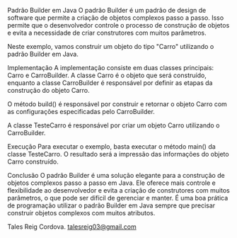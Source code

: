 Padrão Builder em Java
O padrão Builder é um padrão de design de software que permite a criação de objetos complexos passo a passo. Isso permite que o desenvolvedor controle o processo de construção de objetos e evita a necessidade de criar construtores com muitos parâmetros.

Neste exemplo, vamos construir um objeto do tipo "Carro" utilizando o padrão Builder em Java.

Implementação
A implementação consiste em duas classes principais: Carro e CarroBuilder. A classe Carro é o objeto que será construído, enquanto a classe CarroBuilder é responsável por definir as etapas da construção do objeto Carro.

O método build() é responsável por construir e retornar o objeto Carro com as configurações especificadas pelo CarroBuilder.

A classe TesteCarro é responsável por criar um objeto Carro utilizando o CarroBuilder.

Execução
Para executar o exemplo, basta executar o método main() da classe TesteCarro. O resultado será a impressão das informações do objeto Carro construído.

Conclusão
O padrão Builder é uma solução elegante para a construção de objetos complexos passo a passo em Java. Ele oferece mais controle e flexibilidade ao desenvolvedor e evita a criação de construtores com muitos parâmetros, o que pode ser difícil de gerenciar e manter. É uma boa prática de programação utilizar o padrão Builder em Java sempre que precisar construir objetos complexos com muitos atributos.

Tales Reig Cordova.
talesreig03@gmail.com
